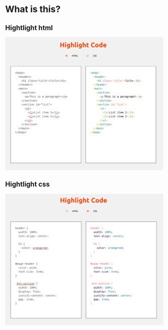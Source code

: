 # What is this?

## Hightlight html

![html](./screenshots/Screenshot_html.png)

## Hightlight css

![css](./screenshots/Screenshot_css.png)

